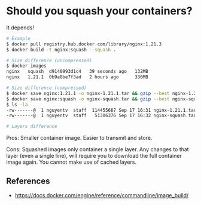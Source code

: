 # Should you squash your containers?

It depends!

```bash
# Example
$ docker pull registry.hub.docker.com/library/nginx:1.21.3
$ docker build -t nginx:squash --squash .

# Size difference (uncompressed)
$ docker images
nginx   squash  d9140993d1c4   39 seconds ago   132MB
nginx   1.21.1  0b9a8be7f3ad   2 hours ago      336MB

# Size difference (compressed)
$ docker save nginx:1.21.1 -o nginx-1.21.1.tar && gzip --best nginx-1.21.1.tar
$ docker save nginx:squash -o nginx-squash.tar && gzip --best nginx-squash.tar
$ ls -la
-rw-------@  1 nguyentv  staff  114455667 Sep 17 16:31 nginx-1.21.1.tar.gz  # 114MB
-rw-------@  1 nguyentv  staff   51306376 Sep 17 16:32 nginx-squash.tar.gz  # 51MB

# Layers difference
```

Pros: Smaller container image. Easier to transmit and store.

Cons: Squashed images only container a single layer. Any changes to that layer (even a single line), will require you to download the full container image again. You cannot make use of cached layers.

## References

- <https://docs.docker.com/engine/reference/commandline/image_build/>

<!-- 
TODO:
- rerun squash build; messed up the first time
- how it works (diff when building each layer)
-->

